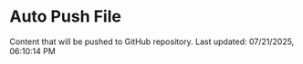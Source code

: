 # Auto Push File

Content that will be pushed to GitHub repository.
Last updated: 07/21/2025, 06:10:14 PM